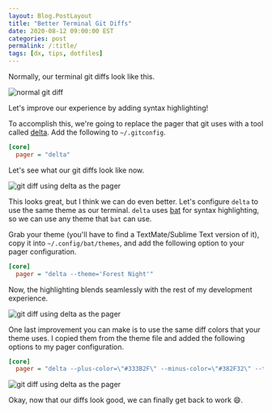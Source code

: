 ```yaml
---
layout: Blog.PostLayout
title: "Better Terminal Git Diffs"
date: 2020-08-12 09:00:00 EST
categories: post
permalink: /:title/
tags: [dx, tips, dotfiles]
---
```


Normally, our terminal git diffs look like this.

![normal git diff](https://res.cloudinary.com/mhanberg/image/upload/v1597177346/normal-git-diff.png)

Let's improve our experience by adding syntax highlighting!

To accomplish this, we're going to replace the pager that git uses with a tool called [delta](https://github.com/dandavison/delta). Add the following to `~/.gitconfig`.

```ini
[core]
  pager = "delta"
```

Let's see what our git diffs look like now.

![git diff using delta as the pager](https://res.cloudinary.com/mhanberg/image/upload/v1597174958/git-diff-delta.png)

This looks great, but I think we can do even better. Let's configure `delta` to use the same theme as our terminal. `delta` uses [bat](https://github.com/sharkdp/bat/) for syntax highlighting, so we can use any theme that `bat` can use.

Grab your theme (you'll have to find a TextMate/Sublime Text version of it), copy it into `~/.config/bat/themes`, and add the following option to your pager configuration.

```ini
[core]
  pager = "delta --theme='Forest Night'"
```

Now, the highlighting blends seamlessly with the rest of my development experience.

![git diff using delta as the pager](https://res.cloudinary.com/mhanberg/image/upload/v1597175033/delta-git-diff-with-theme.png)

One last improvement you can make is to use the same diff colors that your theme uses. I copied them from the theme file and added the following options to my pager configuration.

```ini
[core]
  pager = "delta --plus-color=\"#333B2F\" --minus-color=\"#382F32\" --theme='Forest Night'"
```

![git diff using delta as the pager](https://res.cloudinary.com/mhanberg/image/upload/v1597175171/delta-git-diff-with-theme-with-diff-color.png)

Okay, now that our diffs look good, we can finally get back to work 😄.
